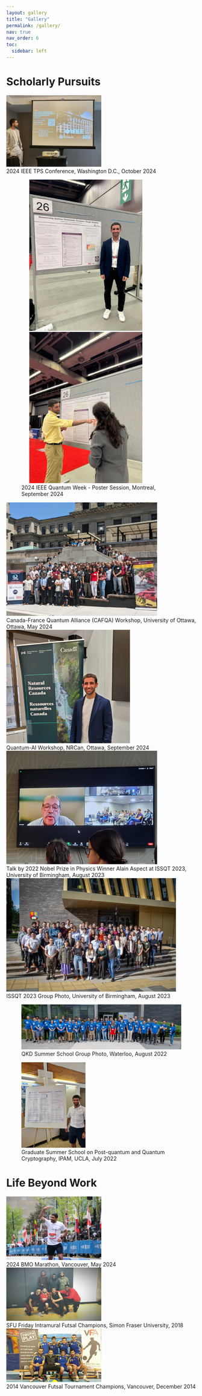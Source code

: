```yaml
---
layout: gallery
title: "Gallery"
permalink: /gallery/
nav: true
nav_order: 6
toc:
  sidebar: left
---
```


# Scholarly Pursuits



<style>
/* Suppress only the automatically generated page title */
header h1 {
  display: none;
}

/* Custom styles for alignment */
.row:first-child .col-6 img {
  padding: 0 5%; /* Adjust this percentage for precise alignment */
}
</style>



<div class="row mt-3">
  <div class="col-12 text-center">
    <img src="/assets/img/Gallery/2024IEEE-TPS.jpg" alt="Placeholder Image" class="img-fluid" style="max-width: 50%; height: auto;">
    <figcaption>2024 IEEE TPS Conference, Washington D.C., October 2024</figcaption>
  </div>
</div>

<figure class="text-center">
  <div class="row">
    <div class="col-6">
      <img src="/assets/img/Gallery/2024IEEE-QCE-Poster(1).jpg" alt="Placeholder Image" class="img-fluid" style="height: 400px; object-fit: cover;">
    </div>
    <div class="col-6">
      <img src="/assets/img/Gallery/2024IEEE-QCE-Poster(2).jpg" alt="Placeholder Image" class="img-fluid" style="height: 400px; object-fit: cover;">
    </div>
  </div>
  <figcaption>2024 IEEE Quantum Week - Poster Session, Montreal, September 2024</figcaption>
</figure>


<div class="row">
  <div class="col-6">
    <img src="/assets/img/Gallery/CAFQAGroupPhoto.jpg" alt="Placeholder Image" class="img-fluid" style="height: 300px; object-fit: cover;">
    <figcaption>Canada-France Quantum Alliance (CAFQA) Workshop, University of Ottawa, Ottawa, May 2024</figcaption>
  </div>
  <div class="col-6">
    <img src="/assets/img/Gallery/QuantumAIWorkshopAtNRCan2.jpg" alt="Placeholder Image" class="img-fluid" style="height: 300px; object-fit: cover;">
    <figcaption>Quantum-AI Workshop, NRCan, Ottawa, September 2024</figcaption>
  </div>
</div>


<div class="row">
  <div class="col-6">
    <img src="/assets/img/Gallery/ISSQT_AlainAspectTalk.jpg" alt="Placeholder Image" class="img-fluid" style="height: 300px; object-fit: cover;">
    <figcaption>Talk by 2022 Nobel Prize in Physics Winner Alain Aspect at ISSQT 2023, University of Birmingham, August 2023</figcaption>
  </div>
  <div class="col-6">
    <img src="/assets/img/Gallery/ISSQT-GroupPhoto.jpg" alt="Placeholder Image" class="img-fluid" style="height: 300px; object-fit: cover;">
    <figcaption>ISSQT 2023 Group Photo, University of Birmingham, August 2023</figcaption>
  </div>
</div>

<div class="row mt-3">
<div class="col-12 text-center">
  <figure>
    <img src="/assets/img/Gallery/QKD_Group_2022.jpg" alt="Placeholder Image" class="img-fluid d-block mx-auto">
    <figcaption>QKD Summer School Group Photo, Waterloo, August 2022</figcaption>
  </figure>
</div>
</div>


<div class="row">
	<div class="col-12 text-center">
	  <figure>
	    <img src="/assets/img/Gallery/IPAMPosterSession.jpg" alt="Placeholder Image" class="img-fluid d-block mx-auto" style="max-width: 40%; height: auto;">
	    <figcaption>Graduate Summer School on Post-quantum and Quantum Cryptography, IPAM, UCLA, July 2022</figcaption>
	  </figure>
	</div>
</div>


# Life Beyond Work

<div class="row mt-3">
  <div class="col-12 text-center">
    <img src="/assets/img/Gallery/BMOMarathon2024.jpeg" alt="Placeholder Image" class="img-fluid" style="max-width: 50%; height: auto;">
    <figcaption>2024 BMO Marathon, Vancouver, May 2024</figcaption>
  </div>
</div>

<div class="row mt-3">
  <div class="col-12 text-center">
    <img src="/assets/img/Gallery/SFU-Intramurals.jpeg" alt="Placeholder Image" class="img-fluid" style="max-width: 50%; height: auto;">
    <figcaption>SFU Friday Intramural Futsal Champions, Simon Fraser University, 2018</figcaption>
  </div>
</div>



<div class="row mt-3">
  <div class="col-12 text-center">
    <img src="/assets/img/Gallery/2014VancouverFutsalTournament.jpg" alt="Placeholder Image" class="img-fluid" style="max-width: 50%; height: auto;">
    <figcaption>2014 Vancouver Futsal Tournament Champions, Vancouver, December 2014</figcaption>
  </div>
</div>

